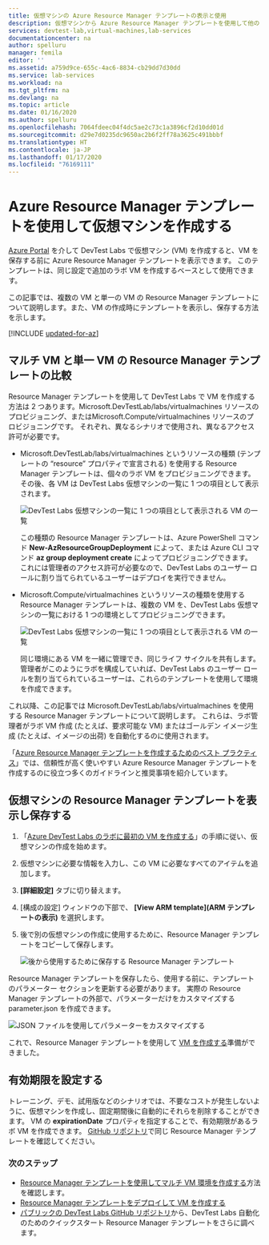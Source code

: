 ```yaml
---
title: 仮想マシンの Azure Resource Manager テンプレートの表示と使用
description: 仮想マシンから Azure Resource Manager テンプレートを使用して他の VM を作成する方法を説明します
services: devtest-lab,virtual-machines,lab-services
documentationcenter: na
author: spelluru
manager: femila
editor: ''
ms.assetid: a759d9ce-655c-4ac6-8834-cb29dd7d30dd
ms.service: lab-services
ms.workload: na
ms.tgt_pltfrm: na
ms.devlang: na
ms.topic: article
ms.date: 01/16/2020
ms.author: spelluru
ms.openlocfilehash: 7064fdeec04f4dc5ae2c73c1a3896cf2d10dd01d
ms.sourcegitcommit: d29e7d0235dc9650ac2b6f2ff78a3625c491bbbf
ms.translationtype: HT
ms.contentlocale: ja-JP
ms.lasthandoff: 01/17/2020
ms.locfileid: "76169111"
---
```

# <a name="create-virtual-machines-using-an-azure-resource-manager-template"></a>Azure Resource Manager テンプレートを使用して仮想マシンを作成する 

[Azure Portal](https://go.microsoft.com/fwlink/p/?LinkID=525040) を介して DevTest Labs で仮想マシン (VM) を作成すると、VM を保存する前に Azure Resource Manager テンプレートを表示できます。 このテンプレートは、同じ設定で追加のラボ VM を作成するベースとして使用できます。

この記事では、複数の VM と単一の VM の Resource Manager テンプレートについて説明します。また、VM の作成時にテンプレートを表示し、保存する方法を示します。

[!INCLUDE [updated-for-az](../../includes/updated-for-az.md)]

## <a name="multi-vm-vs-single-vm-resource-manager-templates"></a>マルチ VM と単一 VM の Resource Manager テンプレートの比較
Resource Manager テンプレートを使用して DevTest Labs で VM を作成する方法は 2 つあります。Microsoft.DevTestLab/labs/virtualmachines リソースのプロビジョニング、またはMicrosoft.Compute/virtualmachines リソースのプロビジョニングです。 それぞれ、異なるシナリオで使用され、異なるアクセス許可が必要です。

- Microsoft.DevTestLab/labs/virtualmachines というリソースの種類 (テンプレートの “resource” プロパティで宣言される) を使用する Resource Manager テンプレートは、個々のラボ VM をプロビジョニングできます。 その後、各 VM は DevTest Labs 仮想マシンの一覧に 1 つの項目として表示されます。

   ![DevTest Labs 仮想マシンの一覧に 1 つの項目として表示される VM の一覧](./media/devtest-lab-use-arm-template/devtestlab-lab-vm-single-item.png)

   この種類の Resource Manager テンプレートは、Azure PowerShell コマンド **New-AzResourceGroupDeployment** によって、または Azure CLI コマンド **az group deployment create** によってプロビジョニングできます。 これには管理者のアクセス許可が必要なので、DevTest Labs のユーザー ロールに割り当てられているユーザーはデプロイを実行できません。 

- Microsoft.Compute/virtualmachines というリソースの種類を使用する Resource Manager テンプレートは、複数の VM を、DevTest Labs 仮想マシンの一覧における 1 つの環境としてプロビジョニングできます。

   ![DevTest Labs 仮想マシンの一覧に 1 つの項目として表示される VM の一覧](./media/devtest-lab-use-arm-template/devtestlab-lab-vm-single-environment.png)

   同じ環境にある VM を一緒に管理でき、同じライフ サイクルを共有します。 管理者がこのようにラボを構成していれば、DevTest Labs のユーザー ロールを割り当てられているユーザーは、これらのテンプレートを使用して環境を作成できます。

これ以降、この記事では Microsoft.DevTestLab/labs/virtualmachines を使用する Resource Manager テンプレートについて説明します。 これらは、ラボ管理者がラボ VM 作成 (たとえば、要求可能な VM) またはゴールデン イメージ生成 (たとえば、イメージの出荷) を自動化するのに使用されます。

「[Azure Resource Manager テンプレートを作成するためのベスト プラクティス](https://docs.microsoft.com/azure/azure-resource-manager/resource-manager-template-best-practices)」では、信頼性が高く使いやすい Azure Resource Manager テンプレートを作成するのに役立つ多くのガイドラインと推奨事項を紹介しています。

## <a name="view-and-save-a-virtual-machines-resource-manager-template"></a>仮想マシンの Resource Manager テンプレートを表示し保存する
1. 「[Azure DevTest Labs のラボに最初の VM を作成する](tutorial-create-custom-lab.md#add-a-vm-to-the-lab)」の手順に従い、仮想マシンの作成を始めます。
1. 仮想マシンに必要な情報を入力し、この VM に必要なすべてのアイテムを追加します。
1. **[詳細設定]** タブに切り替えます。 
1. [構成の設定] ウィンドウの下部で、 **[View ARM template]\(ARM テンプレートの表示\)** を選択します。
1. 後で別の仮想マシンの作成に使用するために、Resource Manager テンプレートをコピーして保存します。

   ![後から使用するために保存する Resource Manager テンプレート](./media/devtest-lab-use-arm-template/devtestlab-lab-copy-rm-template.png)

Resource Manager テンプレートを保存したら、使用する前に、テンプレートのパラメーター セクションを更新する必要があります。 実際の Resource Manager テンプレートの外部で、パラメーターだけをカスタマイズする parameter.json を作成できます。 

![JSON ファイルを使用してパラメーターをカスタマイズする](./media/devtest-lab-use-arm-template/devtestlab-lab-custom-params.png)

これで、Resource Manager テンプレートを使用して [VM を作成する](devtest-lab-create-environment-from-arm.md)準備ができました。

## <a name="set-expiration-date"></a>有効期限を設定する
トレーニング、デモ、試用版などのシナリオでは、不要なコストが発生しないように、仮想マシンを作成し、固定期間後に自動的にそれらを削除することができます。 VM の **expirationDate** プロパティを指定することで、有効期限があるラボ VM を作成できます。 [GitHub リポジトリ](https://github.com/Azure/azure-devtestlab/tree/master/samples/DevTestLabs/QuickStartTemplates/101-dtl-create-vm-username-pwd-customimage-with-expiration)で同じ Resource Manager テンプレートを確認してください。



### <a name="next-steps"></a>次のステップ
* [Resource Manager テンプレートを使用してマルチ VM 環境を作成する](devtest-lab-create-environment-from-arm.md)方法を確認します。
* [Resource Manager テンプレートをデプロイして VM を作成する](devtest-lab-create-environment-from-arm.md#automate-deployment-of-environments)
* [パブリックの DevTest Labs GitHub リポジトリ](https://github.com/Azure/azure-quickstart-templates)から、DevTest Labs 自動化のためのクイックスタート Resource Manager テンプレートをさらに調べます。
